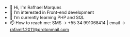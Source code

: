 - 👋 Hi, I’m Rafhael Marques
- 👀 I’m interested in Front-end development
- 🌱 I’m currently learning PHP and SQL
- 📫 How to reach me: SMS -> +55 34 991068414 | email -> rafamlf.2011@protonmail.com

<!---
Rafhael1/Rafhael1 is a ✨ special ✨ repository because its `README.md` (this file) appears on your GitHub profile.
You can click the Preview link to take a look at your changes.
--->
